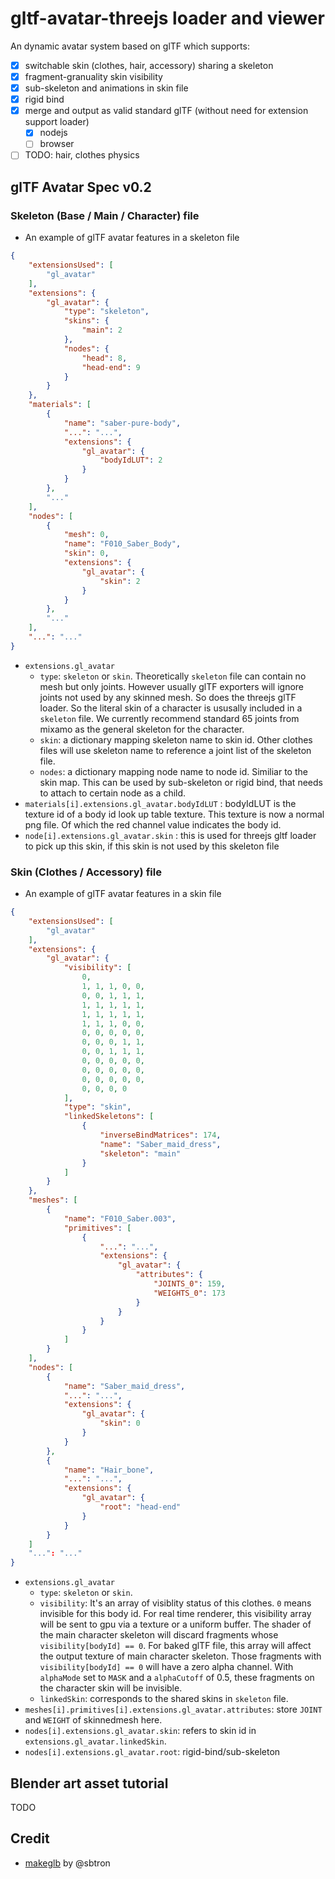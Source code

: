 # gltf-avatar-threejs loader and viewer

An dynamic avatar system based on glTF which supports: 

- [x] switchable skin (clothes, hair, accessory) sharing a skeleton
- [x] fragment-granuality skin visibility
- [x] sub-skeleton and animations in skin file
- [x] rigid bind
- [x] merge and output as valid standard glTF (without need for extension support loader)
    - [x] nodejs
    - [ ] browser
- [ ] TODO: hair, clothes physics

## glTF Avatar Spec v0.2

### Skeleton (Base / Main / Character) file

* An example of glTF avatar features in a skeleton file

```json
{
    "extensionsUsed": [
        "gl_avatar"
    ],
    "extensions": {
        "gl_avatar": {
            "type": "skeleton",
            "skins": {
                "main": 2
            },
            "nodes": {
                "head": 8,
                "head-end": 9
            }
        }
    },
    "materials": [
        {
            "name": "saber-pure-body",
            "...": "...",
            "extensions": {
                "gl_avatar": {
                    "bodyIdLUT": 2
                }
            }
        },
        "..."
    ],
    "nodes": [
        {
            "mesh": 0,
            "name": "F010_Saber_Body",
            "skin": 0,
            "extensions": {
                "gl_avatar": {
                    "skin": 2
                }
            }
        },
        "..."
    ],
    "...": "..."
}
```
* `extensions.gl_avatar`
    - `type`: `skeleton` or `skin`. Theoretically `skeleton` file can contain no mesh but only joints. However usually glTF exporters will ignore joints not used by any skinned mesh. So does the threejs glTF loader. So the literal skin of a character is ususally included in a `skeleton` file. We currently recommend standard 65 joints from mixamo as the general skeleton for the character.
    - `skin`: a dictionary mapping skeleton name to skin id. Other clothes files will use skeleton name to reference a joint list of the skeleton file.
    - `nodes`: a dictionary mapping node name to node id. Similiar to the skin map. This can be used by sub-skeleton or rigid bind, that needs to attach to certain node as a child.
* `materials[i].extensions.gl_avatar.bodyIdLUT` : bodyIdLUT is the texture id of a body id look up table texture. This texture is now a normal png file. Of which the red channel value indicates the body id.
* `node[i].extensions.gl_avatar.skin` : this is used for threejs gltf loader to pick up this skin, if this skin is not used by this skeleton file


### Skin (Clothes / Accessory) file


* An example of glTF avatar features in a skin file

```json
{
    "extensionsUsed": [
        "gl_avatar"
    ],
    "extensions": {
        "gl_avatar": {
            "visibility": [
                0, 
                1, 1, 1, 0, 0, 
                0, 0, 1, 1, 1, 
                1, 1, 1, 1, 1,
                1, 1, 1, 1, 1,
                1, 1, 1, 0, 0,
                0, 0, 0, 0, 0,
                0, 0, 0, 1, 1,
                0, 0, 1, 1, 1,
                0, 0, 0, 0, 0,
                0, 0, 0, 0, 0,
                0, 0, 0, 0, 0,
                0, 0, 0, 0
            ],
            "type": "skin",
            "linkedSkeletons": [
                {
                    "inverseBindMatrices": 174,
                    "name": "Saber_maid_dress",
                    "skeleton": "main"
                }
            ]
        }
    },
    "meshes": [
        {
            "name": "F010_Saber.003",
            "primitives": [
                {
                    "...": "...",
                    "extensions": {
                        "gl_avatar": {
                            "attributes": {
                                "JOINTS_0": 159,
                                "WEIGHTS_0": 173
                            }
                        }
                    }
                }
            ]
        }
    ],
    "nodes": [
        {
            "name": "Saber_maid_dress",
            "...": "...",
            "extensions": {
                "gl_avatar": {
                    "skin": 0
                }
            }
        },
        {
            "name": "Hair_bone",
            "...": "...",
            "extensions": {
                "gl_avatar": {
                    "root": "head-end"
                }
            }
        }
    ]
    "...": "..."
}
```

* `extensions.gl_avatar`
    - `type`: `skeleton` or `skin`. 
    - `visibility`: It's an array of visiblity status of this clothes. `0` means invisible for this body id. For real time renderer, this visibility array will be sent to gpu via a texture or a uniform buffer. The shader of the main character skeleton will discard fragments whose `visibility[bodyId] == 0`. For baked glTF file, this array will affect the output texture of main character skeleton. Those fragments with `visibility[bodyId] == 0` will have a zero alpha channel. With `alphaMode` set to `MASK` and a `alphaCutoff` of 0.5, these fragments on the character skin will be invisible.
    - `linkedSkin`: corresponds to the shared skins in `skeleton` file.
* `meshes[i].primitives[i].extensions.gl_avatar.attributes`: store `JOINT` and `WEIGHT` of skinnedmesh here.
* `nodes[i].extensions.gl_avatar.skin`: refers to skin id in `extensions.gl_avatar.linkedSkin`.
* `nodes[i].extensions.gl_avatar.root`: rigid-bind/sub-skeleton


## Blender art asset tutorial

TODO

## Credit

* [makeglb](https://github.com/sbtron/makeglb) by @sbtron
